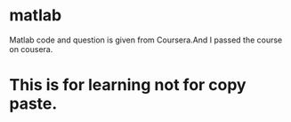 # matlab
Matlab code and question is given from Coursera.And I passed the course on cousera.
# This is for learning not for copy paste.
